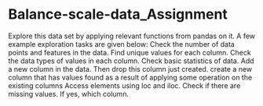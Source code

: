 # Balance-scale-data_Assignment
Explore this data set by applying relevant functions from pandas on it. A few example exploration tasks are given below: Check the number of data points and features in the data. Find unique values for each column. Check the data types of values in each column. Check basic statistics of data. Add a new column in the data. Then drop this column just created. create a new column that has values found as a result of applying some operation on the existing columns Access elements using loc and iloc. Check if there are missing values. If yes, which column.
